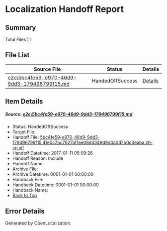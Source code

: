 # <a name='report-top'></a> Localization Handoff Report

## Summary
 Total Files | 1

## File List
 Source File | Status | Details 
 ----------- | ------ | ------- 
 [e2e\5bc4fe59-e970-46d9-9dd3-179496799f15.md](https://github.com/OpenLocalizationTestOrg/ol-test0/blob/dc4a1f049d76ff1a8f358731970f033a14de05a2/e2e/5bc4fe59-e970-46d9-9dd3-179496799f15.md) | HandedOffSuccess | [Details](#81620d73437d500bd3747aa52c3b9426e9767a901)

## Item Details
##### <a name='81620d73437d500bd3747aa52c3b9426e9767a901'></a> Source: [e2e\5bc4fe59-e970-46d9-9dd3-179496799f15.md](https://github.com/OpenLocalizationTestOrg/ol-test0/blob/dc4a1f049d76ff1a8f358731970f033a14de05a2/e2e/5bc4fe59-e970-46d9-9dd3-179496799f15.md)
* Status: HandedOffSuccess
* Target File: 
* Handoff File: [5bc4fe59-e970-46d9-9dd3-179496799f15.41e0c7bc7627af1ee08d4349d9d0a0d7b0c0eaba.zh-cn.xlf](https://github.com/OpenLocalizationTestOrg/ol-test0-handoff/blob/0693458c9baf77b426fd190877324c1370bce88e/ol-handoff/OpenLocalizationTestOrg/ol-test0-zhcn/shujia/ht/5bc4fe59-e970-46d9-9dd3-179496799f15.41e0c7bc7627af1ee08d4349d9d0a0d7b0c0eaba.zh-cn.xlf)
* Handoff Datetime: 2017-01-11 05:09:26
* Handoff Reason: Include
* Handoff Name: 
* Archive File: 
* Archive Datetime: 0001-01-01 00:00:00
* Handback File: 
* Handback Datetime: 0001-01-01 00:00:00
* Handback Name: 
* [Back to Top](#report-top)


## Error Details

Generated by OpenLocalization.
